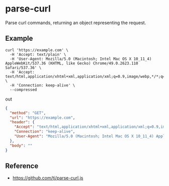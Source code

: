 # parse-curl
Parse curl commands, returning an object representing the request.

## Example
```shell
curl 'https://example.com' \
  -H 'Accept: text/plain' \
  -H 'User-Agent: Mozilla/5.0 (Macintosh; Intel Mac OS X 10_11_4) AppleWebKit/537.36 (KHTML, like Gecko) Chrome/49.0.2623.110 Safari/537.36' \
  -H 'Accept: text/html,application/xhtml+xml,application/xml;q=0.9,image/webp,*/*;q=0.8' \
  -H 'Connection: keep-alive' \
  --compressed
```
out
```json
{
  "method": "GET",
  "url": "https://example.com",
  "header": {
    "Accept": "text/html,application/xhtml+xml,application/xml;q=0.9,image/webp,*/*;q=0.8",
    "Connection": "keep-alive",
    "User-Agent": "Mozilla/5.0 (Macintosh; Intel Mac OS X 10_11_4) AppleWebKit/537.36 (KHTML, like Gecko) Chrome/49.0.2623.110 Safari/537.36"
  },
  "body": ""
}
```

## Reference
* https://github.com/tj/parse-curl.js
